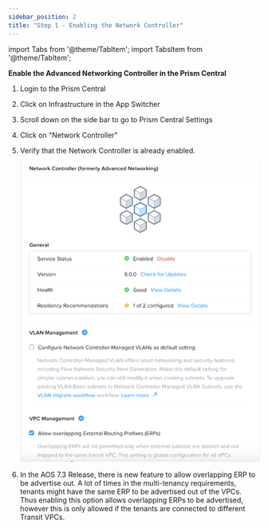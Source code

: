 ```yaml
---
sidebar_position: 2
title: "Step 1 - Enabling the Network Controller"
---
```



import Tabs from '@theme/TabItem';
import TabsItem from '@theme/TabItem';

**Enable the Advanced Networking Controller in the Prism Central**

1.  Login to the Prism Central 
2.  Click on Infrastructure in the App Switcher
3.  Scroll down on the side bar to go to Prism Central Settings
4.  Click on "Network Controller" 
5.  Verify that the Network Controller is already enabled. 


    ![](img/anc_enable.png)

6. In the AOS 7.3 Release, there is new feature to allow overlapping ERP to be advertise out. A lot of times in the multi-tenancy requirements, tenants might have the same ERP to be advertised out of the VPCs. Thus enabling this option allows overlapping ERPs to be advertised, however this is only allowed if the tenants are connected to different Transit VPCs. 